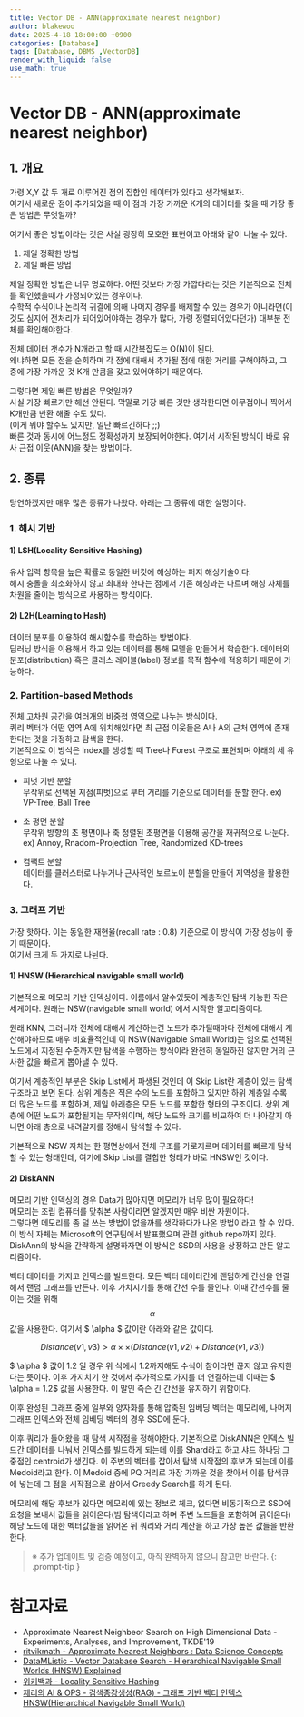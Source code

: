 ```yaml
---
title: Vector DB - ANN(approximate nearest neighbor)
author: blakewoo
date: 2025-4-18 18:00:00 +0900
categories: [Database]
tags: [Database, DBMS ,VectorDB]
render_with_liquid: false
use_math: true
---
```


# Vector DB - ANN(approximate nearest neighbor)
## 1. 개요
가령 X,Y 값 두 개로 이루어진 점의 집합인 데이터가 있다고 생각해보자.   
여기서 새로운 점이 추가되었을 때 이 점과 가장 가까운 K개의 데이터를 찾을 때 가장 좋은 방법은 무엇일까?   

여기서 좋은 방법이라는 것은 사실 굉장히 모호한 표현이고 아래와 같이 나눌 수 있다.

1) 제일 정확한 방법   
2) 제일 빠른 방법

제일 정확한 방법은 너무 명료하다. 어떤 것보다 가장 가깝다라는 것은 기본적으로 전체를 확인했을때가 가정되어있는 경우이다.   
수학적 수식이나 논리적 귀결에 의해 나머지 경우를 배제할 수 있는 경우가 아니라면(이것도 심지어 전처리가 되어있어야하는 경우가 많다,
가령 정렬되어있다던가) 대부분 전체를 확인해야한다.

전체 데이터 갯수가 N개라고 할 때 시간복잡도는 O(N)이 된다.   
왜냐하면 모든 점을 순회하며 각 점에 대해서 추가될 점에 대한 거리를 구해야하고, 그 중에 가장 가까운 것 K개 만큼을 갖고 있어야하기 때문이다.

그렇다면 제일 빠른 방법은 무엇일까?    
사실 가장 빠르기만 해선 안된다. 막말로 가장 빠른 것만 생각한다면 아무점이나 찍어서 K개만큼 반환 해줄 수도 있다.   
(이게 뭐야 할수도 있지만, 일단 빠르긴하다 ;;)   
빠른 것과 동시에 어느정도 정확성까지 보장되어야한다. 여기서 시작된 방식이 바로 유사 근접 이웃(ANN)을 찾는 방법이다.   

## 2. 종류
당연하겠지만 매우 많은 종류가 나왔다. 아래는 그 종류에 대한 설명이다.

### 1. 해시 기반
#### 1) LSH(Locality Sensitive Hashing)
유사 입력 항목을 높은 확률로 동일한 버킷에 해싱하는 퍼지 해싱기술이다.   
해시 충돌을 최소화하지 않고 최대화 한다는 점에서 기존 해싱과는 다르며 해싱 자체를 차원을 줄이는 방식으로 사용하는 방식이다.

#### 2) L2H(Learning to Hash)
데이터 분포를 이용하여 해시함수를 학습하는 방법이다.    
딥러닝 방식을 이용해서 하고 있는 데이터를 통해 모델을 만들어서 학습한다.
데이터의 분포(distribution) 혹은 클래스 레이블(label) 정보를 목적 함수에 적용하기 때문에 가능하다.

### 2. Partition-based Methods
전체 고차원 공간을 여러개의 비중첩 영역으로 나누는 방식이다.     
쿼리 벡터가 어떤 영역 A에 위치해있다면 최 근접 이웃들은 A나 A의 근처 영역에 존재한다는 것을 가정하고 탐색을 한다.   
기본적으로 이 방식은 Index를 생성할 때 Tree나 Forest 구조로 표현되며 아래의 세 유형으로 나눌 수 있다.

- 피벗 기반 분할   
  무작위로 선택된 지점(피벗)으로 부터 거리를 기준으로 데이터를 분할 한다.
  ex) VP-Tree, Ball Tree

- 초 평면 분할   
  무작위 방향의 초 평면이나 축 정렬된 초평면을 이용해 공간을 재귀적으로 나눈다.
  ex) Annoy, Rnadom-Projection Tree, Randomized KD-trees

- 컴팩트 분할   
  데이터를 클러스터로 나누거나 근사적인 보르노이 분할을 만들어 지역성을 활용한다.


### 3. 그래프 기반
가장 핫하다. 이는 동일한 재현율(recall rate : 0.8) 기준으로 이 방식이 가장 성능이 좋기 때문이다.   
여기서 크게 두 가지로 나뉜다.   

#### 1) HNSW (Hierarchical navigable small world)
기본적으로 메모리 기반 인덱싱이다.
이름에서 알수있듯이 계층적인 탐색 가능한 작은 세계이다.
원래는 NSW(navigable small world) 에서 시작한 알고리즘이다.

원래 KNN, 그러니까 전체에 대해서 계산하는건 노드가 추가될때마다 전체에 대해서 계산해야하므로 매우 비효율적인데
이 NSW(Navigable Small World)는 임의로 선택된 노드에서 지정된 수준까지만 탐색을 수행하는 방식이라
완전히 동일하진 않지만 거의 근사한 값을 빠르게 뽑아낼 수 있다.

여기서 계층적인 부분은 Skip List에서 파생된 것인데 이 Skip List란 계층이 있는 탐색 구조라고 보면 된다.
상위 계층은 적은 수의 노드를 포함하고 있지만 하위 계층일 수록 더 많은 노드를 포함하며, 제일 아래층은 모든 노드를 포함한 형태의 구조이다.
상위 계층에 어떤 노드가 포함될지는 무작위이며, 해당 노드와 크기를 비교하여 더 나아갈지 아니면 아래 층으로 내려갈지를 정해서
탐색할 수 있다. 

기본적으로 NSW 자체는 한 평면상에서 전체 구조를 가로지르며 데이터를 빠르게 탐색할 수 있는 형태인데, 여기에 Skip List를 결합한 형태가 바로 HNSW인 것이다.


#### 2) DiskANN
메모리 기반 인덱싱의 경우 Data가 많아지면 메모리가 너무 많이 필요하다!   
메모리는 조립 컴퓨터를 맞춰본 사람이라면 알겠지만 매우 비싼 자원이다.   
그렇다면 메모리를 좀 덜 쓰는 방법이 없을까를 생각하다가 나온 방법이라고 할 수 있다.   
이 방식 자체는 Microsoft의 연구팀에서 발표했으며 관련 github repo까지 있다.   
DiskAnn의 방식을 간략하게 설명하자면 이 방식은 SSD의 사용을 상정하고 만든 알고리즘이다. 

벡터 데이터를 가지고 인덱스를 빌드한다. 모든 벡터 데이터간에 랜덤하게 간선을 연결해서 랜덤 그래프를 만든다.
이후 가치지기를 통해 간선 수를 줄인다. 이때 간선수를 줄이는 것을 위해 $$ \alpha $$ 값을 사용한다.
여기서 $ \alpha $ 값이란 아래와 같은 값이다.

$$ Distance(v1,v3) > \alpha \times \times (Distance(v1,v2) + Distance(v1,v3)) $$

$ \alpha $ 값이 1.2 일 경우 위 식에서 1.2까지해도 수식이 참이라면 끊지 않고 유지한다는 뜻이다.
이후 가지치기 한 것에서 추가적으로 가지를 더 연결하는데 이때는 $ \alpha = 1.2$ 값을 사용한다.
이 말인 즉슨 긴 간선을 유지하기 위함이다.

이후 완성된 그래프 중에 일부와 양자화를 통해 압축된 임베딩 벡터는 메모리에, 나머지 그래프 인덱스와 전체 임베딩 벡터의 경우
SSD에 둔다. 

이후 쿼리가 들어왔을 때 탐색 시작점을 정해야한다.
기본적으로 DiskANN은 인덱스 빌드간 데이터를 나눠서 인덱스를 빌드하게 되는데 이를 Shard라고 하고
샤드 하나당 그 중점인 centroid가 생긴다. 이 주변의 벡터를 잡아서 탐색 시작점의 후보가 되는데 이를 Medoid라고 한다.
이 Medoid 중에 PQ 거리로 가장 가까운 것을 찾아서 이를 탐색큐에 넣는데 그 점을 시작점으로 삼아서 Greedy Search를 하게 된다.

메모리에 해당 후보가 있다면 메모리에 있는 정보로 체크, 없다면 비동기적으로 SSD에 요청을 보내서 값들을 읽어온다(빔 탐색이라고 하며
주변 노드들을 포함하여 긁어온다)
해당 노드에 대한 벡터값들을 읽어온 뒤 쿼리와 거리 계산을 하고 가장 높은 값들을 반환한다.

> ※ 추가 업데이트 및 검증 예정이고, 아직 완벽하지 않으니 참고만 바란다.
{: .prompt-tip }


# 참고자료
- Approximate Nearest Neighbeor Search on High Dimensional Data - Experiments, Analyses, and Improvement, TKDE'19
- [ritvikmath - Approximate Nearest Neighbors : Data Science Concepts](https://youtu.be/DRbjpuqOsjk)
- [DataMListic - Vector Database Search - Hierarchical Navigable Small Worlds (HNSW) Explained](https://youtu.be/77QH0Y2PYKg)
- [위키백과 - Locality Sensitive Hashing](https://en.wikipedia.org/wiki/Locality-sensitive_hashing)
- [제리의 AI & OPS - 검색증강생성(RAG) - 그래프 기반 벡터 인덱스 HNSW(Hierarchical Navigable Small World)](https://jerry-ai.com/30)
